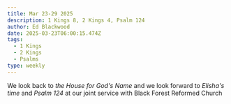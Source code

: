 ```yaml
---
title: Mar 23-29 2025
description: 1 Kings 8, 2 Kings 4, Psalm 124
author: Ed Blackwood
date: 2025-03-23T06:00:15.474Z
tags:
  - 1 Kings
  - 2 Kings
  - Psalms
type: weekly
---
```

W﻿e look back to *the House for God's Name* and we look forward to *Elisha's time* and *Psalm 124* at our joint service with Black Forest Reformed Church